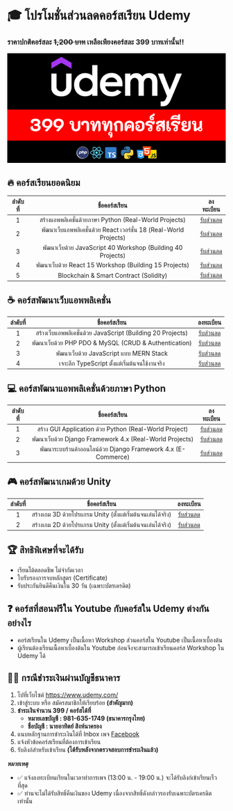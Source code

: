 # 🎓 โปรโมชั่นส่วนลดคอร์สเรียน Udemy
### ราคาปกติคอร์สละ ~~1,200 บาท~~ เหลือเพียงคอร์สละ 399 บาทเท่านั้น!!

![image](https://github.com/kongruksiamza/udemy-course/blob/main/udemy-courses.png?raw=true)

## 🔥 คอร์สเรียนยอดนิยม
|ลำดับที่| ชื่อคอร์สเรียน | ลงทะเบียน |
|:----:|:------------------------:|:----:|
|1|สร้างแอพพลิเคชั่นด้วยภาษา Python (Real-World Projects)            | [รับส่วนลด](https://www.udemy.com/course/python-real-world-projects/?couponCode=COUPON0823) |
|2|พัฒนาเว็บแอพพลิเคชั่นด้วย React เวอร์ชั่น 18 (Real-World Projects)    | [รับส่วนลด](https://www.udemy.com/course/react-real-world-projects/?couponCode=COUPON0823) |
|3|พัฒนาเว็บด้วย JavaScript 40 Workshop (Building 40 Projects)      | [รับส่วนลด](https://www.udemy.com/course/javascript-30-workshop/?couponCode=COUPON0823)|
|4|พัฒนาเว็บด้วย React 15 Workshop (Building 15 Projects)     | [รับส่วนลด](https://www.udemy.com/course/react-15-workshop/?couponCode=COUPON0823)|
|5|Blockchain & Smart Contract (Solidity)| [รับส่วนลด](https://www.udemy.com/course/blockchain-smart-contract/?couponCode=COUPON0823)|
  
## ☕ คอร์สพัฒนาเว็บแอพพลิเคชั่น
|ลำดับที่| ชื่อคอร์สเรียน | ลงทะเบียน |
|:----:|:------------------------:|:----:|
|1|สร้างเว็บแอพพลิเคชั่นด้วย JavaScript (Building 20 Projects)  | [รับส่วนลด](https://www.udemy.com/course/javascript-building-20-projects/?couponCode=COUPON0823) |
|2|พัฒนาเว็บด้วย PHP PDO & MySQL (CRUD & Authentication)     | [รับส่วนลด](https://www.udemy.com/course/php-pdo-mysql-crud/?couponCode=COUPON0823) |
|3|พัฒนาเว็บด้วย JavaScript แบบ MERN Stack     | [รับส่วนลด](https://www.udemy.com/course/javascript-mern-stack/?couponCode=COUPON0823)|
|4|เจาะลึก TypeScript ตั้งแต่เริ่มต้นจนใช้งานจริง     | [รับส่วนลด](https://www.udemy.com/course/typescript-basic/?couponCode=COUPON0823)|

## 💻 คอร์สพัฒนาแอพพลิเคชั่นด้วยภาษา Python
|ลำดับที่| ชื่อคอร์สเรียน | ลงทะเบียน |
|:----:|:------------------------:|:----:|
|1|สร้าง GUI Application ด้วย Python (Real-World Project)| [รับส่วนลด](https://www.udemy.com/course/python-gui-projects/?couponCode=COUPON0823) |
|2|พัฒนาเว็บด้วย Django Framework 4.x (Real-World Projects)| [รับส่วนลด](https://www.udemy.com/course/django-framework-real-world-projects/?couponCode=COUPON0823) |
|3|พัฒนาระบบร้านค้าออนไลน์ด้วย Django Framework 4.x (E-Commerce)| [รับส่วนลด](https://www.udemy.com/course/django-framework-e-commerce/?couponCode=COUPON0823)|

## 🎮 คอร์สพัฒนาเกมด้วย Unity 
|ลำดับที่| ชื่อคอร์สเรียน | ลงทะเบียน |
|:----:|:------------------------:|:----:|
|1|สร้างเกม 3D ด้วยโปรแกรม Unity (ตั้งแต่เริ่มต้นจนเล่นได้จริง)| [รับส่วนลด](https://www.udemy.com/course/unity-3d-game/?couponCode=COUPON0823) |
|2|สร้างเกม 2D ด้วยโปรแกรม Unity (ตั้งแต่เริ่มต้นจนเล่นได้จริง)| [รับส่วนลด](https://www.udemy.com/course/unity-2d-tutorial/?couponCode=COUPON0823) |

## 🏆 สิทธิพิเศษที่จะได้รับ
- เรียนได้ตลอดชีพ ไม่จำกัดเวลา
- ใบรับรองการจบหลักสูตร (Certificate)
- รับประกันยินดีคืนเงินใน 30 วัน (เฉพาะบัตรเครดิต)

## ❓ คอร์สที่สอนฟรีใน Youtube กับคอร์สใน Udemy ต่างกันอย่างไร
- คอร์สเรียนใน Udemy เป็นเนื้อหา Workshop ส่วนคอร์สใน Youtube เป็นเนื้อหาเบื้องต้น
- ผู้เรียนต้องเรียนเนื้อหาเบื้องต้นใน Youtube ก่อนจึงจะสามารถเข้าเรียนคอร์ส Workshop ใน Udemy ได้

## 👨‍💻 กรณีชำระเงินผ่านบัญชีธนาคาร
1) ไปที่เว็บไซต์  https://www.udemy.com/
2) เข้าสู่ระบบ หรือ สมัครสมาชิกให้เรียบร้อย **(สำคัญมาก)**
3) **ชำระเงินจำนวน 399 / คอร์สได้ที่**
    - **หมายเลขบัญชี : 981-635-1749 (ธนาคารกรุงไทย)**
    - **ชื่อบัญชี : นายอาทิตย์ สิงห์นาครอง**
4) แนบหลักฐานการชำระเงินได้ที่ Inbox เพจ [Facebook](https://www.facebook.com/KongRuksiamTutorial/)
5) แจ้งหัวข้อคอร์สเรียนที่ต้องการเข้าเรียน
6) รับลิงก์สำหรับเข้าเรียน **(ได้รับหลังจากตรวจสอบการชำระเงินแล้ว)**

**_หมายเหตุ_** 
- ✅ แจ้งลงทะเบียนเรียนในเวลาทำการเพจ (13:00 น. - 19:00 น.) จะได้รับลิงก์เข้าเรียนเร็วที่สุด 
- ✅ ท่านจะไม่ได้รับสิทธิ์คืนเงินของ Udemy เนื่องจากสิทธิ์ดังกล่าวรองรับเฉพาะบัตรเครดิตเท่านั้น
